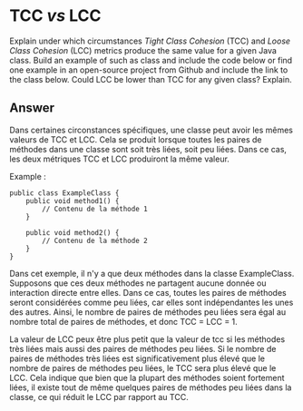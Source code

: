 # TCC *vs* LCC

Explain under which circumstances *Tight Class Cohesion* (TCC) and *Loose Class Cohesion* (LCC) metrics produce the same value for a given Java class. Build an example of such as class and include the code below or find one example in an open-source project from Github and include the link to the class below. Could LCC be lower than TCC for any given class? Explain.

## Answer
Dans certaines circonstances spécifiques, une classe peut avoir les mêmes valeurs de TCC et LCC. Cela se produit lorsque toutes les paires de méthodes dans une classe sont soit très liées, soit peu liées. Dans ce cas, les deux métriques TCC et LCC produiront la même valeur.

Example :
```
public class ExampleClass {
    public void method1() {
        // Contenu de la méthode 1
    }

    public void method2() {
        // Contenu de la méthode 2
    }
}

```
Dans cet exemple, il n'y a que deux méthodes dans la classe ExampleClass. Supposons que ces deux méthodes ne partagent aucune donnée ou interaction directe entre elles. Dans ce cas, toutes les paires de méthodes seront considérées comme peu liées, car elles sont indépendantes les unes des autres. Ainsi, le nombre de paires de méthodes peu liées sera égal au nombre total de paires de méthodes, et donc TCC = LCC = 1.

La valeur de LCC peux être plus petit que la valeur de tcc si les méthodes très liées mais aussi des paires de méthodes peu liées. Si le nombre de paires de méthodes très liées est significativement plus élevé que le nombre de paires de méthodes peu liées, le TCC sera plus élevé que le LCC. Cela indique que bien que la plupart des méthodes soient fortement liées, il existe tout de même quelques paires de méthodes peu liées dans la classe, ce qui réduit le LCC par rapport au TCC.
